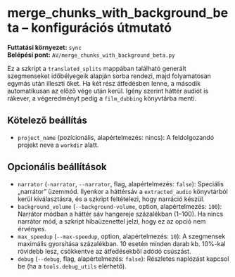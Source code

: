 # merge_chunks_with_background_beta – konfigurációs útmutató

**Futtatási környezet:** `sync`  
**Belépési pont:** `AV/merge_chunks_with_background_beta.py`

Ez a szkript a `translated_splits` mappában található generált szegmenseket időbélyegeik alapján sorba rendezi, majd folyamatosan egymás után illeszti őket. Ha két rész átfedésben lenne, a második automatikusan az előző vége után kerül. Igény szerint háttér audiót is rákever, a végeredményt pedig a `film_dubbing` könyvtárba menti.

## Kötelező beállítás
- `project_name` (pozícionális, alapértelmezés: nincs): A feldolgozandó projekt neve a `workdir` alatt.

## Opcionális beállítások
- `narrator` (`-narrator`, `--narrator`, flag, alapértelmezés: `false`): Speciális „narrátor” üzemmód. Ilyenkor a háttérsáv a `extracted_audio` könyvtárból kerül kiválasztásra, és a szkript feltételezi, hogy narráció készül.
- `background_volume` (`--background-volume`, option, alapértelmezés: `100`): Narrátor módban a háttér sáv hangereje százalékban (1–100). Ha nincs narrátor mód, a szkript hibaüzenettel jelzi, hogy ez az opció nem érvényes.
- `max_speedup` (`--max-speedup`, option, alapértelmezés: `10`): A szegmensek maximális gyorsítása százalékban. 10 esetén minden darab kb. 10%-kal rövidebb lesz, csökkentve az átfedésekből adódó csúszást.
- `debug` (`--debug`, flag, alapértelmezés: `false`): Részletes naplózást kapcsol be (ha a `tools.debug_utils` elérhető).
